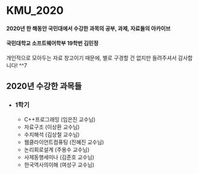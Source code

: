 # KMU_2020
#### 2020년 한 해동안 국민대에서 수강한 과목의 공부, 과제, 자료들의 아카이브
#### 국민대학교 소프트웨어학부 19학번 김민정
개인적으로 모아두는 자료 창고이기 때문에, 별로 구경할 건 없지만 들려주셔서 감사합니다! ^^7


## 2020년 수강한 과목들
- ### 1학기
    - C++프로그래밍 (임은진 교수님)
    - 자료구조 (이상환 교수님)
    - 수치해석 (김상철 교수님)
    - 웹클라이언트컴퓨팅 (진혜진 교수님)
    - 논리회로설계 (주용수 교수님)
    - 사제동행세미나 (김준호 교수님)
    - 한국역사의이해 (여성구 교수님)
